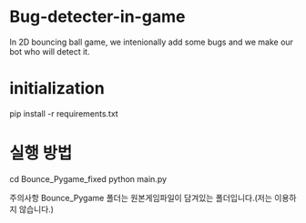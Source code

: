 # Bug-detecter-in-game
In 2D bouncing ball game, we intenionally add some bugs and we make our bot who will detect it.

# initialization
pip install -r requirements.txt

# 실행 방법
cd Bounce_Pygame_fixed
python main.py

주의사항
Bounce_Pygame 폴더는 원본게임파일이 담겨있는 폴더입니다.(저는 이용하지 않습니다.)